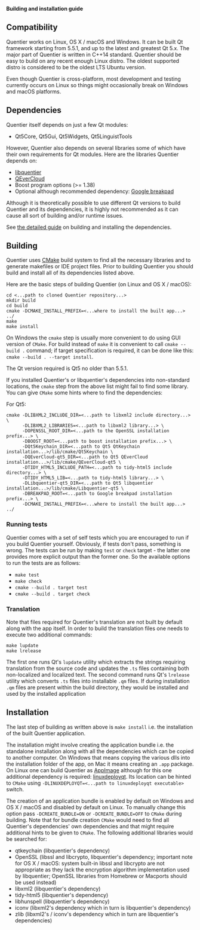 **Building and installation guide**

## Compatibility

Quentier works on Linux, OS X / macOS and Windows. It can be built Qt framework starting from 5.5.1,
and up to the latest and greatest Qt 5.x. The major part of Quentier is written in C++14 standard.
Quentier should be easy to build on any recent enough Linux distro. The oldest supported distro
is considered to be the oldest LTS Ubuntu version.

Even though Quentier is cross-platform, most development and testing currently occurs on Linux
so things might occasionally break on Windows and macOS platforms.

## Dependencies

Quentier itself depends on just a few Qt modules:
 * Qt5Core, Qt5Gui, Qt5Widgets, Qt5LinguistTools

However, Quentier also depends on several libraries some of which have their own requirements for Qt modules.
Here are the libraries Quentier depends on:
 * [libquentier](http://github.com/d1vanov/libquentier)
 * [QEverCloud](https://github.com/d1vanov/QEverCloud)
 * Boost program options (>= 1.38)
 * Optional although recommended dependency: [Google breakpad](https://chromium.googlesource.com/breakpad/breakpad)

Although it is theoretically possible to use different Qt versions to build Quentier and its dependencies, it is highly
not recommended as it can cause all sort of building and/or runtime issues.

See [the detailed guide](https://github.com/d1vanov/quentier/wiki/Building-and-installation-of-Quentier's-dependencies) on building and installing the dependencies.

## Building

Quentier uses [CMake](https://cmake.org) build system to find all the necessary libraries and to generate makefiles
or IDE project files. Prior to building Quentier you should build and install all of its dependencies listed above.

Here are the basic steps of building Quentier (on Linux and OS X / macOS):
```
cd <...path to cloned Quentier repository...>
mkdir build
cd build
cmake -DCMAKE_INSTALL_PREFIX=<...where to install the built app...> ../
make
make install
```

On Windows the `cmake` step is usually more convenient to do using GUI version of `CMake`. For build instead of `make`
it is convenient to call `cmake --build .` command; if target specification is required, it can be done like this:
`cmake --build . --target install`.

The Qt version required is Qt5 no older than 5.5.1.

If you installed Quentier's or libquentier's dependencies into non-standard locations, the `cmake` step
from the above list might fail to find some library. You can give `CMake` some hints where to find the dependencies:

For Qt5:
```
cmake -DLIBXML2_INCLUDE_DIR=<...path to libxml2 include directory...> \
      -DLIBXML2_LIBRARIES=<...path to libxml2 library...> \
      -DOPENSSL_ROOT_DIR=<...path to the OpenSSL installation prefix...> \
      -DBOOST_ROOT=<...path to boost installation prefix...> \
      -DQt5Keychain_DIR=<...path to Qt5 QtKeychain installation...>/lib/cmake/Qt5Keychain \
      -DQEverCloud-qt5_DIR=<...path to Qt5 QEverCloud installation...>/lib/cmake/QEverCloud-qt5 \
      -DTIDY_HTML5_INCLUDE_PATH=<...path to tidy-html5 include directory...> \
      -DTIDY_HTML5_LIB=<...path to tidy-html5 library...> \
      -DLibquentier-qt5_DIR=<...path to Qt5 libquentier installation...>/lib/cmake/Libquentier-qt5 \
      -DBREAKPAD_ROOT=<...path to Google breakpad installation prefix...> \
      -DCMAKE_INSTALL_PREFIX=<...where to install the built app...> ../
```

### Running tests

Quentier comes with a set of self tests which you are encouraged to run if you build Quentier yourself. Obviously,
if tests don't pass, something is wrong. The tests can be run by making `test` or `check` target - the latter one
provides more explicit output than the former one. So the available options to run the tests are as follows:
 * `make test`
 * `make check`
 * `cmake --build . target test`
 * `cmake --build . target check`

### Translation

Note that files required for Quentier's translation are not built by default along with the app itself. In order to build
the translation files one needs to execute two additional commands:
```
make lupdate
make lrelease
```
The first one runs Qt's `lupdate` utility which extracts the strings requiring translation from the source code and updates
the `.ts` files containing both non-localized and localized text. The second command runs Qt's `lrelease` utility which
converts `.ts` files into installable `.qm` files. If during installation `.qm` files are present within the build directory,
they would be installed and used by the installed application

## Installation

The last step of building as written above is `make install` i.e. the installation of the built Quentier application.

The installation might involve creating the application bundle i.e. the standalone installation along with all the dependencies
which can be copied to another computer. On Windows that means copying the various dlls into the installation folder of the app,
on Mac it means creating an `.app` package. On Linux one can build Quentier as [AppImage](http://appimage.org) although
for this one additional dependency is required: [linuxdeployqt](https://github.com/probonopd/linuxdeployqt). Its location
can be hinted to `CMake` using `-DLINUXDEPLOYQT=<...path to linuxdeployqt executable>` switch.

The creation of an application bundle is enabled by default on Windows and OS X / macOS and disabled by default on Linux.
To manually change this option pass `-DCREATE_BUNDLE=ON` or `-DCREATE_BUNDLE=OFF` to `CMake` during building. Note that
for bundle creation `CMake` would need to find all Quentier's dependencies' own dependencies and that might require
additional hints to be given to `CMake`. The following additional libraries would be searched for:
 * qtkeychain (libquentier's dependency)
 * OpenSSL (libssl and libcrypto, libquentier's dependency; important note for OS X / macOS: system built-in libssl and libcrypto are not appropriate as they lack the encryption algorithm implementation used by libquentier; OpenSSL libraries from Homebrew or Macports should be used instead)
 * libxml2 (libquentier's dependency)
 * tidy-html5 (libquentier's dependency)
 * libhunspell (libquentier's dependency)
 * iconv (libxml2's dependency which in turn is libquentier's dependency)
 * zlib (libxml2's / iconv's dependency which in turn are libquentier's dependencies)
